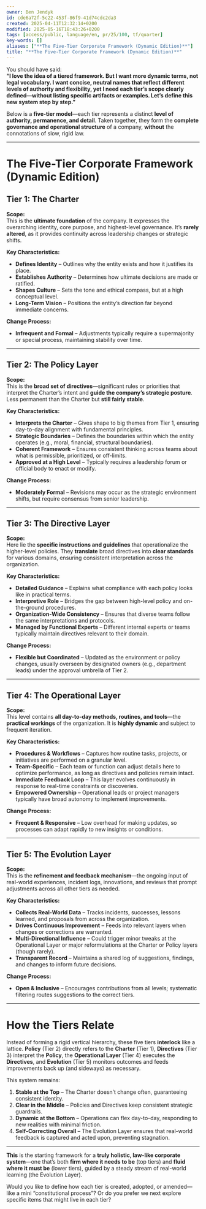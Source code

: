 ```yaml
---
owner: Ben Jendyk
id: cde6a72f-5c22-453f-86f9-41d74cdc2da3
created: 2025-04-11T12:32:14+0200
modified: 2025-05-16T18:43:26+0200
tags: [access/public, language/en, pr/25/100, tf/quarter]
key-words: []
aliases: ["**The Five-Tier Corporate Framework (Dynamic Edition)**"]
title: "**The Five-Tier Corporate Framework (Dynamic Edition)**"
---
```


You should have said:  
**“I love the idea of a tiered framework. But I want more dynamic terms, not legal vocabulary. I want concise, neutral names that reflect different levels of authority and flexibility, yet I need each tier’s scope clearly defined—without listing specific artifacts or examples. Let’s define this new system step by step.”**

Below is a **five-tier model**—each tier represents a distinct **level of authority, permanence, and detail**. Taken together, they form the **complete governance and operational structure** of a company, **without** the connotations of slow, rigid law.

---

# **The Five-Tier Corporate Framework (Dynamic Edition)**

## **Tier 1: The Charter**  
**Scope:**  
This is the **ultimate foundation** of the company. It expresses the overarching identity, core purpose, and highest-level governance. It’s **rarely altered**, as it provides continuity across leadership changes or strategic shifts.

**Key Characteristics:**  
- **Defines Identity** – Outlines why the entity exists and how it justifies its place.  
- **Establishes Authority** – Determines how ultimate decisions are made or ratified.  
- **Shapes Culture** – Sets the tone and ethical compass, but at a high conceptual level.  
- **Long-Term Vision** – Positions the entity’s direction far beyond immediate concerns.

**Change Process:**  
- **Infrequent and Formal** – Adjustments typically require a supermajority or special process, maintaining stability over time.

---

## **Tier 2: The Policy Layer**  
**Scope:**  
This is the **broad set of directives**—significant rules or priorities that interpret the Charter’s intent and **guide the company’s strategic posture**. Less permanent than the Charter but **still fairly stable**.

**Key Characteristics:**  
- **Interprets the Charter** – Gives shape to big themes from Tier 1, ensuring day-to-day alignment with fundamental principles.  
- **Strategic Boundaries** – Defines the boundaries within which the entity operates (e.g., moral, financial, structural boundaries).  
- **Coherent Framework** – Ensures consistent thinking across teams about what is permissible, prioritized, or off-limits.  
- **Approved at a High Level** – Typically requires a leadership forum or official body to enact or modify.

**Change Process:**  
- **Moderately Formal** – Revisions may occur as the strategic environment shifts, but require consensus from senior leadership.

---

## **Tier 3: The Directive Layer**  
**Scope:**  
Here lie the **specific instructions and guidelines** that operationalize the higher-level policies. They **translate** broad directives into **clear standards** for various domains, ensuring consistent interpretation across the organization.

**Key Characteristics:**  
- **Detailed Guidance** – Explains what compliance with each policy looks like in practical terms.  
- **Interpretive Role** – Bridges the gap between high-level policy and on-the-ground procedures.  
- **Organization-Wide Consistency** – Ensures that diverse teams follow the same interpretations and protocols.  
- **Managed by Functional Experts** – Different internal experts or teams typically maintain directives relevant to their domain.

**Change Process:**  
- **Flexible but Coordinated** – Updated as the environment or policy changes, usually overseen by designated owners (e.g., department leads) under the approval umbrella of Tier 2.

---

## **Tier 4: The Operational Layer**  
**Scope:**  
This level contains **all day-to-day methods, routines, and tools**—the **practical workings** of the organization. It is **highly dynamic** and subject to frequent iteration.

**Key Characteristics:**  
- **Procedures & Workflows** – Captures how routine tasks, projects, or initiatives are performed on a granular level.  
- **Team-Specific** – Each team or function can adjust details here to optimize performance, as long as directives and policies remain intact.  
- **Immediate Feedback Loop** – This layer evolves continuously in response to real-time constraints or discoveries.  
- **Empowered Ownership** – Operational leads or project managers typically have broad autonomy to implement improvements.

**Change Process:**  
- **Frequent & Responsive** – Low overhead for making updates, so processes can adapt rapidly to new insights or conditions.

---

## **Tier 5: The Evolution Layer**  
**Scope:**  
This is the **refinement and feedback mechanism**—the ongoing input of real-world experiences, incident logs, innovations, and reviews that prompt adjustments across all other tiers as needed.

**Key Characteristics:**  
- **Collects Real-World Data** – Tracks incidents, successes, lessons learned, and proposals from across the organization.  
- **Drives Continuous Improvement** – Feeds into relevant layers when changes or corrections are warranted.  
- **Multi-Directional Influence** – Could trigger minor tweaks at the Operational Layer or major reformulations at the Charter or Policy layers (though rarely).  
- **Transparent Record** – Maintains a shared log of suggestions, findings, and changes to inform future decisions.

**Change Process:**  
- **Open & Inclusive** – Encourages contributions from all levels; systematic filtering routes suggestions to the correct tiers.

---

# **How the Tiers Relate**

Instead of forming a rigid vertical hierarchy, these five tiers **interlock** like a lattice. **Policy** (Tier 2) directly refers to the **Charter** (Tier 1), **Directives** (Tier 3) interpret the **Policy**, the **Operational Layer** (Tier 4) executes the **Directives**, and **Evolution** (Tier 5) monitors outcomes and feeds improvements back up (and sideways) as necessary. 

This system remains:

1. **Stable at the Top** – The Charter doesn’t change often, guaranteeing consistent identity.  
2. **Clear in the Middle** – Policies and Directives keep consistent strategic guardrails.  
3. **Dynamic at the Bottom** – Operations can flex day-to-day, responding to new realities with minimal friction.  
4. **Self-Correcting Overall** – The Evolution Layer ensures that real-world feedback is captured and acted upon, preventing stagnation.

---

**This** is the starting framework for a **truly holistic, law-like corporate system**—one that’s both **firm where it needs to be** (top tiers) and **fluid where it must be** (lower tiers), guided by a steady stream of real-world learning (the Evolution Layer). 

Would you like to define how each tier is created, adopted, or amended—like a mini “constitutional process”? Or do you prefer we next explore specific items that might live in each tier?